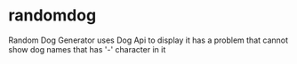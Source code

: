 # randomdog

Random Dog Generator uses Dog Api to display
it has a problem that cannot show dog names that has '-' character in it
